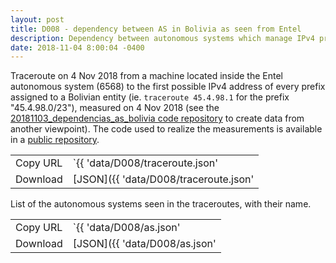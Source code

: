 ```yaml
---
layout: post
title: D008 - dependency between AS in Bolivia as seen from Entel
description: Dependency between autonomous systems which manage IPv4 prefixes assigned to Bolivian entities, as seen from Entel network
date: 2018-11-04 8:00:04 -0400
---
```


Traceroute on 4 Nov 2018 from a machine located inside the Entel autonomous system (6568) to the first possible IPv4 address of every prefix assigned to a Bolivian entity (ie. `traceroute 45.4.98.1` for the prefix "45.4.98.0/23"), measured on 4 Nov 2018 (see the [20181103_dependencias_as_bolivia code repository](https://framagit.org/severo/20181103_dependencias_as_bolivia) to create data from another viewpoint). The code used to realize the measurements is available in a [public repository](https://framagit.org/severo/20181103_dependencias_as_bolivia).

|          |                                                    |
| -------- | -------------------------------------------------- |
| Copy URL | `{{ 'data/D008/traceroute.json' | absolute_url }}` |
| Download | [JSON]({{ 'data/D008/traceroute.json'              | relative_url }}) |

List of the autonomous systems seen in the traceroutes, with their name.

|          |                                            |
| -------- | ------------------------------------------ |
| Copy URL | `{{ 'data/D008/as.json' | absolute_url }}` |
| Download | [JSON]({{ 'data/D008/as.json'              | relative_url }}) |
